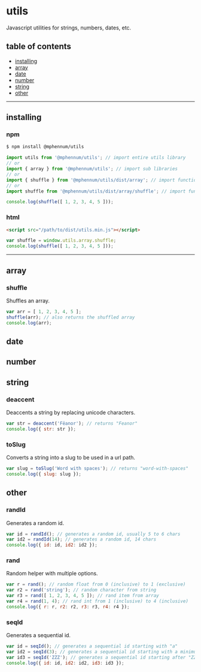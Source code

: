 # utils

Javascript utilities for strings, numbers, dates, etc.

## table of contents

- [installing](#installing)
- [array](#array)
- [date](#date)
- [number](#number)
- [string](#string)
- [other](#other)

* * *

## installing

### npm

```bash
$ npm install @mphennum/utils
```

```js
import utils from '@mphennum/utils'; // import entire utils library
// or
import { array } from '@mphennum/utils'; // import sub libraries
// or
import { shuffle } from '@mphennum/utils/dist/array'; // import function from sub library
// or
import shuffle from '@mphennum/utils/dist/array/shuffle'; // import function directly

console.log(shuffle([ 1, 2, 3, 4, 5 ]));
```

### html

```html
<script src="/path/to/dist/utils.min.js"></script>
```

```js
var shuffle = window.utils.array.shuffle;
console.log(shuffle([ 1, 2, 3, 4, 5 ]));
```

* * *

## array

### shuffle

Shuffles an array.

```js
var arr = [ 1, 2, 3, 4, 5 ];
shuffle(arr); // also returns the shuffled array
console.log(arr);
```

## date

## number

## string

### deaccent

Deaccents a string by replacing unicode characters.

```js
var str = deaccent('Fëanor'); // returns "Feanor"
console.log({ str: str });
```

### toSlug

Converts a string into a slug to be used in a url path.

```js
var slug = toSlug('Word with spaces'); // returns "word-with-spaces"
console.log({ slug: slug });
```

## other

### randId

Generates a random id.

```js
var id = randId(); // generates a random id, usually 5 to 6 chars
var id2 = randId(14); // generates a random id, 14 chars
console.log({ id: id, id2: id2 });
```

### rand

Random helper with multiple options.

```js
var r = rand(); // random float from 0 (inclusive) to 1 (exclusive)
var r2 = rand('string'); // random character from string
var r3 = rand([ 1, 2, 3, 4, 5 ]); // rand item from array
var r4 = rand(1, 4); // rand int from 1 (inclusive) to 4 (inclusive)
console.log({ r: r, r2: r2, r3: r3, r4: r4 });
```

### seqId

Generates a sequential id.

```js
var id = seqId(); // generates a sequential id starting with "a"
var id2 = seqId(3); // generates a sequential id starting with a minimum length of 3 -- "aaa"
var id3 = seqId('ZZZ'); // generates a sequential id starting after "ZZZ" -- "ZZ0"
console.log({ id: id, id2: id2, id3: id3 });
```
